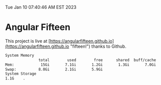 Tue Jan 10 07:40:46 AM EST 2023

# Angular Fifteen


This project is live at [https://angularfifteen.github.io](https://angularfifteen.github.io "fifteen!") thanks to Github.

```bash
System Memory
               total        used        free      shared  buff/cache   available
Mem:            15Gi       7.1Gi       1.2Gi       1.3Gi       7.0Gi       6.5Gi
Swap:          8.0Gi       2.1Gi       5.9Gi
System Storage
1.1G	.
